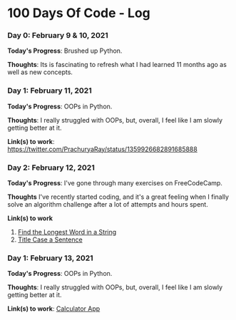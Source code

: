 # 100 Days Of Code - Log


### Day 0: February 9 & 10, 2021

**Today's Progress**: Brushed up Python.

**Thoughts**: Its is fascinating to refresh what I had learned 11 months ago as well as new concepts.


### Day 1: February 11, 2021

**Today's Progress**: OOPs in Python.

**Thoughts**: I really struggled with OOPs, but, overall, I feel like I am slowly getting better at it.

**Link(s) to work**: https://twitter.com/PrachuryaRay/status/1359926682891685888


### Day 2: February 12, 2021

**Today's Progress**: I've gone through many exercises on FreeCodeCamp.

**Thoughts** I've recently started coding, and it's a great feeling when I finally solve an algorithm challenge after a lot of attempts and hours spent.

**Link(s) to work**
1. [Find the Longest Word in a String](https://www.freecodecamp.com/challenges/find-the-longest-word-in-a-string)
2. [Title Case a Sentence](https://www.freecodecamp.com/challenges/title-case-a-sentence)


### Day 1: February 13, 2021

**Today's Progress**: OOPs in Python.

**Thoughts**: I really struggled with OOPs, but, overall, I feel like I am slowly getting better at it.

**Link(s) to work**: [Calculator App](http://www.example.com)